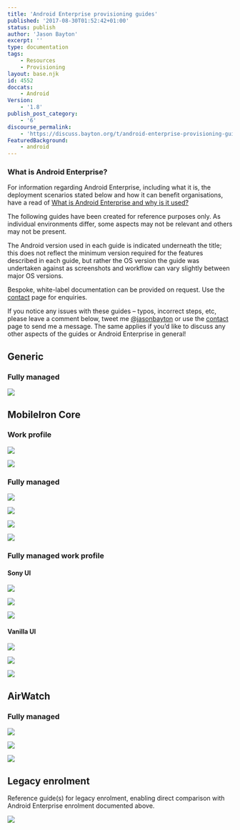 ```yaml
---
title: 'Android Enterprise provisioning guides'
published: '2017-08-30T01:52:42+01:00'
status: publish
author: 'Jason Bayton'
excerpt: ''
type: documentation
tags: 
    - Resources
    - Provisioning
layout: base.njk
id: 4552
doccats:
    - Android
Version:
    - '1.8'
publish_post_category:
    - '6'
discourse_permalink:
    - 'https://discuss.bayton.org/t/android-enterprise-provisioning-guides/27'
FeaturedBackground:
    - android
---
```

<div class="callout callout-success">

### What is Android Enterprise?

For information regarding Android Enterprise, including what it is, the deployment scenarios stated below and how it can benefit organisations, have a read of [What is Android Enterprise and why is it used?](/android/what-is-android-enterprise-and-why-is-it-used/)

</div>

The following guides have been created for reference purposes only. As individual environments differ, some aspects may not be relevant and others may not be present.

The Android version used in each guide is indicated underneath the title; this does not reflect the minimum version required for the features described in each guide, but rather the OS version the guide was undertaken against as screenshots and workflow can vary slightly between major OS versions.

Bespoke, white-label documentation can be provided on request. Use the [contact](/contact/) page for enquiries.

If you notice any issues with these guides – typos, incorrect steps, etc, please leave a comment below, tweet me [@jasonbayton](https://twitter.com/jasonbayton) or use the [contact](/contact/) page to send me a message. The same applies if you’d like to discuss any other aspects of the guides or Android Enterprise in general!

Generic
-------

### Fully managed

[![](https://cdn.bayton.org/uploads/2017/08/AE_FM_NFC_9.0_Generic-banner.jpg)](https://cdn.bayton.org/download/doc/ae-guides/AE_FM_NFC_9.0_Generic.pdf)

MobileIron Core
---------------

### Work profile

[![](https://cdn.bayton.org/uploads/2017/08/Android-enterprise-WP-Fac-Reset-MICore.png)](https://cdn.bayton.org/download/doc/ae-guides/Android-enterprise_WP-Fac-Reset-MICore.pdf)

[![](https://cdn.bayton.org/uploads/2017/08/Android-enterprise-WP-Non-Reset-MICore-1.png)](https://cdn.bayton.org/download/doc/ae-guides/Android-enterprise_WP-Non-Reset-MICore.pdf)

### Fully managed

[![](https://cdn.bayton.org/uploads/2017/08/android_ae_nfc-1.png)](https://cdn.bayton.org/download/doc/ae-guides/Android-enterprise_WM-NFC-MICore.pdf)

[![](https://cdn.bayton.org/uploads/2017/08/android_ae_wt-2.png)](https://cdn.bayton.org/download/doc/ae-guides/Android-enterprise_WM-WT-MICore.pdf)

[![](https://cdn.bayton.org/uploads/2017/08/android_ae_qr-2.png)](https://cdn.bayton.org/download/doc/ae-guides/Android-enterprise_WM-QR-MICore.pdf)

[![](https://cdn.bayton.org/uploads/2017/08/android_ae_zt2-1.png)](https://cdn.bayton.org/download/doc/ae-guides/Android-enterprise_WM-ZT-MICore.pdf)

### Fully managed work profile

#### Sony UI

[![](https://cdn.bayton.org/uploads/2017/08/wmwp-zt-sony.png)](https://cdn.bayton.org/download/doc/ae-guides/Android-enterprise_WMWP-ZT-MICore_Sony.pdf)

[![](https://cdn.bayton.org/uploads/2017/08/wmwp-nfc-sony.png)](https://cdn.bayton.org/download/doc/ae-guides/Android-enterprise_WMWP-NFC-MICore_Sony.pdf)

[![](https://cdn.bayton.org/uploads/2017/08/wmwp-qr-sony.png)](https://cdn.bayton.org/download/doc/ae-guides/Android-enterprise_WMWP-QR-MICore_Sony.pdf)

#### Vanilla UI

[![](https://cdn.bayton.org/uploads/2017/08/wmwp-zt-aone.png)](https://cdn.bayton.org/download/doc/ae-guides/Android-enterprise_WMWP-ZT-MICore_AOne.pdf)

[![](https://cdn.bayton.org/uploads/2017/08/wmwp-nfc-aone.png)](https://cdn.bayton.org/download/doc/ae-guides/Android-enterprise_WMWP-NFC-MICore_AOne.pdf)

[![](https://cdn.bayton.org/uploads/2017/08/wmwp-qr-aone.png)](https://cdn.bayton.org/download/doc/ae-guides/Android-enterprise_WMWP-QR-MICore_AOne.pdf)

AirWatch
--------

### Fully managed

[![](https://cdn.bayton.org/uploads/2017/08/ae_wt_aw-1.png)](https://cdn.bayton.org/download/doc/ae-guides/Android-enterprise_WM-WT-AirWatch.pdf)

[![](https://cdn.bayton.org/uploads/2017/08/ae_nfc_aw.png)](https://cdn.bayton.org/download/doc/ae-guides/Android-enterprise_WM-NFC-AirWatch.pdf)

[![](https://cdn.bayton.org/uploads/2017/08/ae_qr_aw.png)](https://cdn.bayton.org/download/doc/ae-guides/Android-enterprise_WM-QR-AirWatch.pdf)

Legacy enrolment
----------------

Reference guide(s) for legacy enrolment, enabling direct comparison with Android Enterprise enrolment documented above.

[![](https://cdn.bayton.org/uploads/2017/08/android_legacy-1.png)](https://cdn.bayton.org/download/doc/ae-guides/Legacy-enrolment_Nexus.pdf)